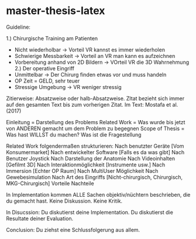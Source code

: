 # master-thesis-latex

Guideline:

1.) Chirurgische Training am Patienten 
- Nicht wiederholbar -> Vorteil VR kannst es immer wiederholen
- Schwierige Messbarkeit -> Vorteil an VR man kann es aufzeichnen
- Vorbereitung anhand von 2D Bildern -> VOrteil VR die 3D Wahrnehmung
2.) Der operative Eingriff
- Unmittelbar -> Der Chirurg finden etwas vor und muss handeln 
- OP Zeit = GELD, sehr teuer
- Stressige Umgebung -> VR weniger stressig

Zitierweise: Absatzweise oder halb-Absatzweise.
ZItat bezieht sich immer auf den gesamten Text bis zum vorherigen Zitat.
Im Text: Mostafa et al. (2017) 

Einleitung = Darstellung des Problems
Related Work = Was wurde bis jetzt von ANDEREN gemacht um dem Problem zu begegnen
Scope of Thesis = Was hast WILLST du machen? Was ist die Fragestellung

Related Work folgendermaßen strukturieren:
Nach benutzter Geräte [Vom Konsumermarket]
Nach entwickelter Software [Falls es da was gibt]
Nach Benutzer Joystick 
Nach Darstellung der Anatomie 
Nach Videoinhalten [Gefilmt 3D]
Nach Interaktionmöglichkeit [Instrumente usw.]
Nach Immersion [Echter OP Raum]
Nach MultiUser Möglichkeit
Nach Gewebesimulation
Nach Art des Eingriffs [Nicht-chirurgisch, Chirurgisch, MKG-Chirurgisch]
Vorteile
Nachteile


In Implementation kommen ALLE Sachen objektiv/nüchtern beschrieben, die du gemacht hast. Keine Diskussion. Keine Kritik.

In Disucssion:
Du diskutierst deine Implementation. Du diskutierst die Resultate deiner Evaluation.

Conclusion:
Du ziehst eine Schlussfolgerung aus allem.